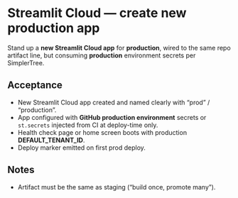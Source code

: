 <!--
title: Streamlit Cloud — create new production app
labels: ["streamlit","ci","runbooks","phase:prod-setup"]
assignees: []
uid: prod-streamlit-app
parent_uid: prod-setup-epic
type: Feature
status: Todo
priority: P1
target: mvp-0.7.0
area: ci
doc: "docs/runbooks/release_playbook.md"
pr: ""
-->

# Streamlit Cloud — create new production app

Stand up a **new Streamlit Cloud app** for **production**, wired to the same repo artifact line, but consuming **production** environment secrets per SimplerTree.

## Acceptance

- New Streamlit Cloud app created and named clearly with “prod” / “production”.
- App configured with **GitHub production environment** secrets or `st.secrets` injected from CI at deploy-time only.
- Health check page or home screen boots with production **DEFAULT_TENANT_ID**.
- Deploy marker emitted on first prod deploy.

## Notes

- Artifact must be the same as staging (“build once, promote many”).
